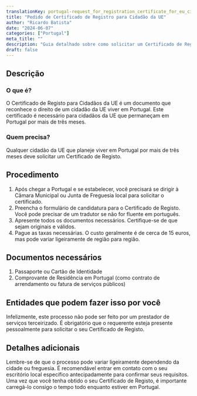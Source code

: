 ```yaml
---
translationKey: portugal-request_for_registration_certificate_for_eu_citizen
title: "Pedido de Certificado de Registro para Cidadão da UE"
author: "Ricardo Batista"
date: "2024-06-07"
categories: ["Portugal"]
meta_title: ""
description: "Guia detalhado sobre como solicitar um Certificado de Registro para cidadãos da UE em Portugal"
draft: false
---
```


## Descrição
### O que é?
O Certificado de Registo para Cidadãos da UE é um documento que reconhece o direito de um cidadão da UE viver em Portugal. Este certificado é necessário para cidadãos da UE que permaneçam em Portugal por mais de três meses.

### Quem precisa?
Qualquer cidadão da UE que planeje viver em Portugal por mais de três meses deve solicitar um Certificado de Registo.

## Procedimento
1. Após chegar a Portugal e se estabelecer, você precisará se dirigir à Câmara Municipal ou Junta de Freguesia local para solicitar o certificado.
2. Preencha o formulário de candidatura para o Certificado de Registo. Você pode precisar de um tradutor se não for fluente em português.
3. Apresente todos os documentos necessários. Certifique-se de que sejam originais e válidos.
4. Pague as taxas necessárias. O custo geralmente é de cerca de 15 euros, mas pode variar ligeiramente de região para região.

## Documentos necessários
1. Passaporte ou Cartão de Identidade
2. Comprovante de Residência em Portugal (como contrato de arrendamento ou fatura de serviços públicos)

## Entidades que podem fazer isso por você
Infelizmente, este processo não pode ser feito por um prestador de serviços terceirizado. É obrigatório que o requerente esteja presente pessoalmente para solicitar o seu Certificado de Registo.

## Detalhes adicionais
Lembre-se de que o processo pode variar ligeiramente dependendo da cidade ou freguesia. É recomendável entrar em contato com o seu escritório local específico antecipadamente para confirmar seus requisitos. Uma vez que você tenha obtido o seu Certificado de Registo, é importante carregá-lo consigo o tempo todo enquanto estiver em Portugal.
